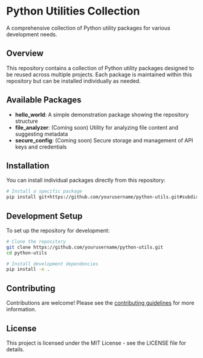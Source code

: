 # Python Utilities Collection

A comprehensive collection of Python utility packages for various development needs.

## Overview

This repository contains a collection of Python utility packages designed to be reused across multiple projects. Each package is maintained within this repository but can be installed individually as needed.

## Available Packages

- **hello_world**: A simple demonstration package showing the repository structure
- **file_analyzer**: (Coming soon) Utility for analyzing file content and suggesting metadata
- **secure_config**: (Coming soon) Secure storage and management of API keys and credentials

## Installation

You can install individual packages directly from this repository:

```bash
# Install a specific package
pip install git+https://github.com/yourusername/python-utils.git#subdirectory=packages/hello_world
```

## Development Setup

To set up the repository for development:

```bash
# Clone the repository
git clone https://github.com/yourusername/python-utils.git
cd python-utils

# Install development dependencies
pip install -e .
```

## Contributing

Contributions are welcome! Please see the [contributing guidelines](docs/contributing.md) for more information.

## License

This project is licensed under the MIT License - see the LICENSE file for details.
